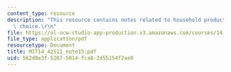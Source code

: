 ```yaml
---
content_type: resource
description: "This resource contains notes related to household production and discrete\
  \ choice.\r\n"
file: https://ol-ocw-studio-app-production.s3.amazonaws.com/courses/14-42-environmental-policy-and-economics-spring-2011/562d0e3f52075014fca82d55154f2ae0_MIT14_42S11_note15.pdf
file_type: application/pdf
resourcetype: Document
title: MIT14_42S11_note15.pdf
uid: 562d0e3f-5207-5014-fca8-2d55154f2ae0
---
```

